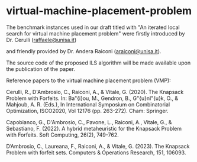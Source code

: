 # virtual-machine-placement-problem

The benchmark instances used in our draft titled with "An iterated local search for virtual machine placement problem" were firstly introduced by Dr. Cerulli (raffaele@unisa.it) 

and friendly provided by Dr. Andera Raiconi (araiconi@unisa.it).

The source code of the proposed ILS algorithm will be made available upon the publication of the paper.

Reference papers to the virtual machine placement problem (VMP):

Cerulli, R., D'Ambrosio, C., Raiconi, A., & Vitale, G. (2020). The Knapsack Problem with Forfeits. In: Ba"{i}ou, M., Gendron, B., G"{u}nl"{u}k, O., & Mahjoub, A. R. (Eds.), In International Symposium on Combinatorial Optimization, ISCO2020, Vol 12176 (pp. 263-272). Cham: Springer.

Capobianco, G., D'Ambrosio, C., Pavone, L., Raiconi, A., Vitale, G., & Sebastiano, F. (2022). A hybrid metaheuristic for the Knapsack Problem with Forfeits. Soft Computing, 26(2), 749-762.

D’Ambrosio, C., Laureana, F., Raiconi, A., & Vitale, G. (2023). The Knapsack Problem with forfeit sets. Computers & Operations Research, 151, 106093.
